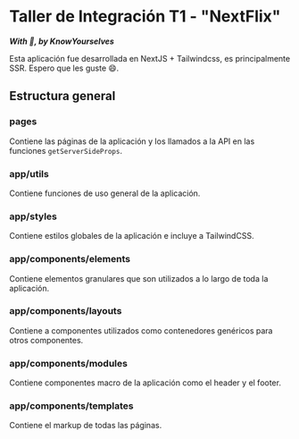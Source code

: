 # Taller de Integración T1 - "NextFlix"

**_With 💜, by KnowYourselves_**

Esta aplicación fue desarrollada en NextJS + Tailwindcss, es principalmente
SSR. Espero que les guste 😄.

## Estructura general

### pages

Contiene las páginas de la aplicación y los llamados a la API en las funciones
`getServerSideProps`.

### app/utils

Contiene funciones de uso general de la aplicación.

### app/styles

Contiene estilos globales de la aplicación e incluye a TailwindCSS.

### app/components/elements

Contiene elementos granulares que son utilizados a lo largo de toda la aplicación.

### app/components/layouts

Contiene a componentes utilizados como contenedores genéricos para otros componentes.

### app/components/modules

Contiene componentes macro de la aplicación como el header y el footer.


### app/components/templates

Contiene el markup de todas las páginas.
